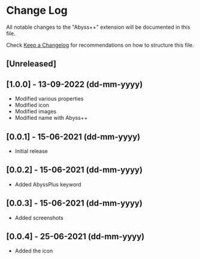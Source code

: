 # Change Log

All notable changes to the "Abyss++" extension will be documented in this file.

Check [Keep a Changelog](http://keepachangelog.com/) for recommendations on how to structure this file.

## [Unreleased]

## [1.0.0] - 13-09-2022 (dd-mm-yyyy)

- Modified various properties
- Modified icon
- Modified images
- Modified name with Abyss++

## [0.0.1] - 15-06-2021 (dd-mm-yyyy)

- Initial release

## [0.0.2] - 15-06-2021 (dd-mm-yyyy)

- Added AbyssPlus keyword

## [0.0.3] - 15-06-2021 (dd-mm-yyyy)

- Added screenshots

## [0.0.4] - 25-06-2021 (dd-mm-yyyy)

- Added the icon
